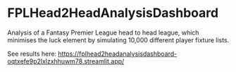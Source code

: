 # FPLHead2HeadAnalysisDashboard
Analysis of a Fantasy Premier League head to head league, which minimises the luck element by simulating 10,000 different player fixture lists.

See results here: https://fplhead2headanalysisdashboard-oqtxefe9p2lxlzxhhuwm78.streamlit.app/


